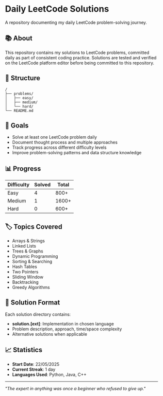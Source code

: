 # Daily LeetCode Solutions

A repository documenting my daily LeetCode problem-solving journey.

## 📚 About

This repository contains my solutions to LeetCode problems, committed daily as part of consistent coding practice. Solutions are tested and verified on the LeetCode platform editor before being committed to this repository.

## 📁 Structure

```
/
├── problems/
│   ├── easy/
│   ├── medium/
│   └── hard/
└── README.md
```

## 🎯 Goals

- Solve at least one LeetCode problem daily
- Document thought process and multiple approaches
- Track progress across different difficulty levels
- Improve problem-solving patterns and data structure knowledge

## 📊 Progress

| Difficulty | Solved | Total |
|------------|--------|-------|
| Easy       | 4      | 800+  |
| Medium     | 1      | 1600+ |
| Hard       | 0      | 600+  |

## 🏷️ Topics Covered

- Arrays & Strings
- Linked Lists
- Trees & Graphs
- Dynamic Programming
- Sorting & Searching
- Hash Tables
- Two Pointers
- Sliding Window
- Backtracking
- Greedy Algorithms

## 📝 Solution Format

Each solution directory contains:

- **solution.[ext]**: Implementation in chosen language
- Problem description, approach, time/space complexity
- Alternative solutions when applicable


## 📈 Statistics

- **Start Date**: 22/05/2025
- **Current Streak**: 1 day
- **Languages Used**: Python, Java, C++

---

*"The expert in anything was once a beginner who refused to give up."*
